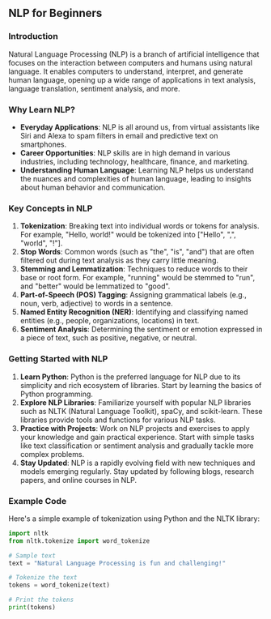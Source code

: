 ## NLP for Beginners

### Introduction

Natural Language Processing (NLP) is a branch of artificial intelligence that focuses on the interaction between computers and humans using natural language. It enables computers to understand, interpret, and generate human language, opening up a wide range of applications in text analysis, language translation, sentiment analysis, and more.

### Why Learn NLP?

- **Everyday Applications**: NLP is all around us, from virtual assistants like Siri and Alexa to spam filters in email and predictive text on smartphones.
- **Career Opportunities**: NLP skills are in high demand in various industries, including technology, healthcare, finance, and marketing.
- **Understanding Human Language**: Learning NLP helps us understand the nuances and complexities of human language, leading to insights about human behavior and communication.

### Key Concepts in NLP

1. **Tokenization**: Breaking text into individual words or tokens for analysis. For example, "Hello, world!" would be tokenized into ["Hello", ",", "world", "!"].
2. **Stop Words**: Common words (such as "the", "is", "and") that are often filtered out during text analysis as they carry little meaning.
3. **Stemming and Lemmatization**: Techniques to reduce words to their base or root form. For example, "running" would be stemmed to "run", and "better" would be lemmatized to "good".
4. **Part-of-Speech (POS) Tagging**: Assigning grammatical labels (e.g., noun, verb, adjective) to words in a sentence.
5. **Named Entity Recognition (NER)**: Identifying and classifying named entities (e.g., people, organizations, locations) in text.
6. **Sentiment Analysis**: Determining the sentiment or emotion expressed in a piece of text, such as positive, negative, or neutral.

### Getting Started with NLP

1. **Learn Python**: Python is the preferred language for NLP due to its simplicity and rich ecosystem of libraries. Start by learning the basics of Python programming.
2. **Explore NLP Libraries**: Familiarize yourself with popular NLP libraries such as NLTK (Natural Language Toolkit), spaCy, and scikit-learn. These libraries provide tools and functions for various NLP tasks.
3. **Practice with Projects**: Work on NLP projects and exercises to apply your knowledge and gain practical experience. Start with simple tasks like text classification or sentiment analysis and gradually tackle more complex problems.
4. **Stay Updated**: NLP is a rapidly evolving field with new techniques and models emerging regularly. Stay updated by following blogs, research papers, and online courses in NLP.

### Example Code

Here's a simple example of tokenization using Python and the NLTK library:

```python
import nltk
from nltk.tokenize import word_tokenize

# Sample text
text = "Natural Language Processing is fun and challenging!"

# Tokenize the text
tokens = word_tokenize(text)

# Print the tokens
print(tokens)
